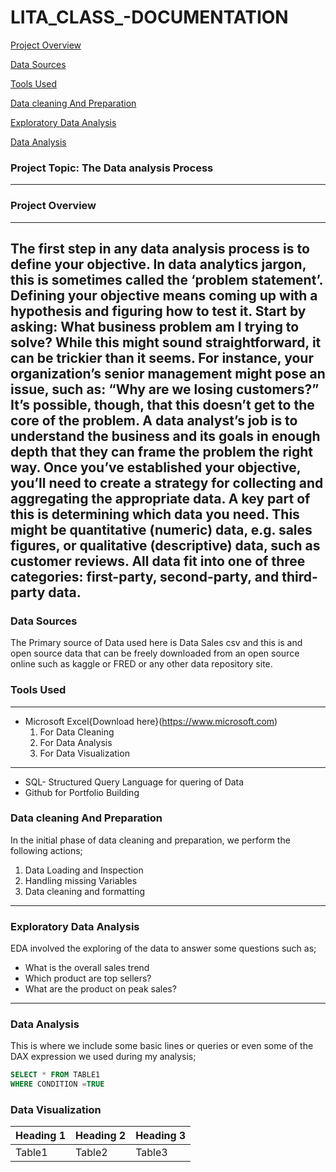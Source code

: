 # LITA_CLASS_-DOCUMENTATION
[Project Overview](#project-overview)

[Data Sources](#data-sources)

[Tools Used](#tools-used)

[Data cleaning And Preparation](#data-cleaningandpreparation)

 [Exploratory Data Analysis](#exploratory-dataanalysis)
 
 [Data Analysis](#data-analysis)

### Project Topic: The Data analysis Process
---
### Project Overview
---
The first step in any data analysis process is to define your objective. In data analytics jargon, this is sometimes called the ‘problem statement’.
Defining your objective means coming up with a hypothesis and figuring how to test it. Start by asking: What business problem am I trying to solve? While this might sound straightforward, it can be trickier than it seems. For instance, your organization’s senior management might pose an issue, such as: “Why are we losing customers?” It’s possible, though, that this doesn’t get to the core of the problem. A data analyst’s job is to understand the business and its goals in enough depth that they can frame the problem the right way.
Once you’ve established your objective, you’ll need to create a strategy for collecting and aggregating the appropriate data. A key part of this is determining which data you need. This might be quantitative (numeric) data, e.g. sales figures, or qualitative (descriptive) data, such as customer reviews. All data fit into one of three categories: first-party, second-party, and third-party data.
---
### Data Sources
The Primary source of Data used here is Data Sales csv and this is and open source data that can be freely downloaded from an open source online such as kaggle or FRED or any other data repository site.

### Tools Used
---
- Microsoft Excel{Download here}(https://www.microsoft.com)
    1. For Data Cleaning
    2. For Data Analysis
    3. For Data Visualization
---     
- SQL- Structured Query Language for quering of Data
- Github for Portfolio Building

### Data cleaning And Preparation
In the initial phase of data cleaning and preparation, we perform the following actions;
 1. Data Loading and Inspection
 2. Handling missing Variables
 3. Data cleaning and formatting
---
### Exploratory Data Analysis
EDA involved the exploring of the data to answer some questions such as;
 - What is the overall sales trend
 - Which product are top sellers?
 - What are the product on peak sales?
---
### Data Analysis
This is where we include some basic lines or queries or even some of the DAX expression we used during my analysis;
```SQL
SELECT * FROM TABLE1
WHERE CONDITION =TRUE
```

### Data Visualization








|Heading 1|Heading 2|Heading 3| 
|---------|---------|----------|
|Table1|Table2|Table3| 
